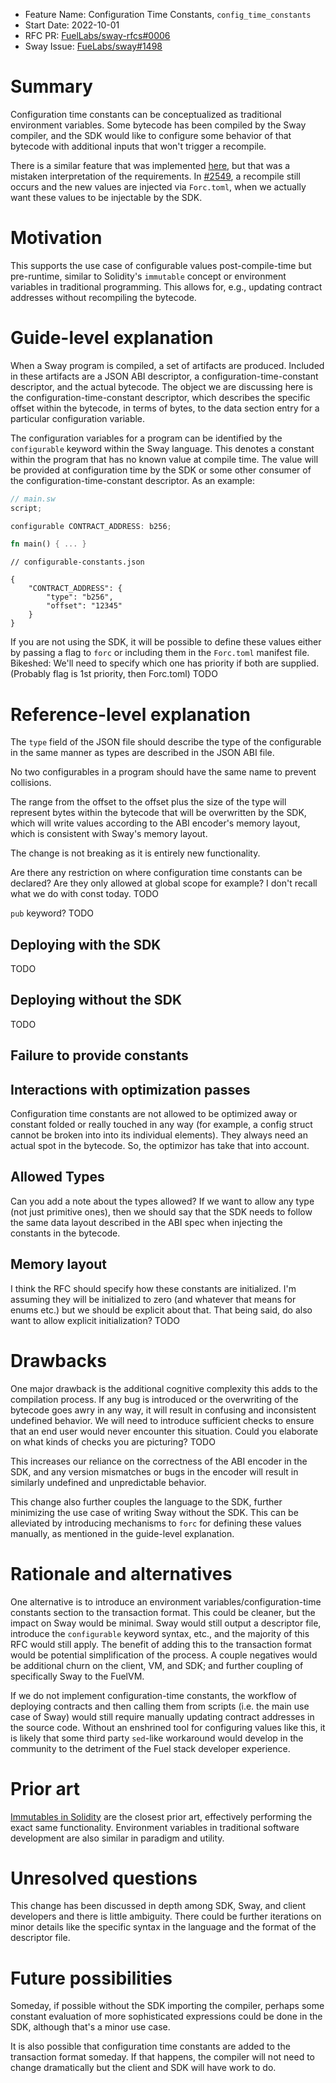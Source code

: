 - Feature Name: Configuration Time Constants, `config_time_constants`
- Start Date: 2022-10-01
- RFC PR: [FuelLabs/sway-rfcs#0006](https://github.com/FuelLabs/sway-rfcs/pull/19)
- Sway Issue: [FueLabs/sway#1498](https://github.com/FuelLabs/sway/issues/1498)

# Summary

[summary]: #summary

Configuration time constants can be conceptualized as traditional environment variables. Some bytecode has been compiled by the Sway compiler, and the SDK would like to configure some behavior of that bytecode with additional inputs that won't trigger a recompile.

There is a similar feature that was implemented [here][pr_2549], but that was a mistaken interpretation of the requirements. In [#2549][pr_2549], a recompile still occurs and the new values are injected via `Forc.toml`, when we actually want these values to be injectable by the SDK.

[pr_2549]: https://github.com/FuelLabs/sway/pull/2549

# Motivation

[motivation]: #motivation

This supports the use case of configurable values post-compile-time but pre-runtime, similar to Solidity's `immutable` concept or environment variables in traditional programming. This allows for, e.g., updating contract addresses without recompiling the bytecode.

# Guide-level explanation

[guide-level-explanation]: #guide-level-explanation

When a Sway program is compiled, a set of artifacts are produced. Included in these artifacts are a JSON ABI descriptor, a configuration-time-constant descriptor, and the actual bytecode. The object we are discussing here is the configuration-time-constant descriptor, which describes the specific offset within the bytecode, in terms of bytes, to the data section entry for a particular configuration variable.

The configuration variables for a program can be identified by the `configurable` keyword within the Sway language. This denotes a constant within the program that has no known value at compile time. The value will be provided at configuration time by the SDK or some other consumer of the configuration-time-constant descriptor. As an example:

```rust
// main.sw
script;

configurable CONTRACT_ADDRESS: b256;

fn main() { ... }
```
```
// configurable-constants.json

{
    "CONTRACT_ADDRESS": {
        "type": "b256",
        "offset": "12345"
    }
}
```

If you are not using the SDK, it will be possible to define these values either by passing a flag to `forc` or including them in the `Forc.toml` manifest file.
Bikeshed: We'll need to specify which one has priority if both are supplied. (Probably flag is 1st priority, then Forc.toml) TODO


# Reference-level explanation

[reference-level-explanation]: #reference-level-explanation

The `type` field of the JSON file should describe the type of the configurable in the same manner as types are described in the JSON ABI file.

No two configurables in a program should have the same name to prevent collisions.

The range from the offset to the offset plus the size of the type will represent bytes within the bytecode that will be overwritten by the SDK, which will write values according to the ABI encoder's memory layout, which is consistent with Sway's memory layout.

The change is not breaking as it is entirely new functionality.

Are there any restriction on where configuration time constants can be declared? Are they only allowed at global scope for example? I don't recall what we do with const today.
TODO

`pub` keyword? TODO 

## Deploying with the SDK
TODO

## Deploying without the SDK
TODO

## Failure to provide constants

## Interactions with optimization passes
Configuration time constants are not allowed to be optimized away or constant folded or really touched in any way (for example, a config struct cannot be broken into into its individual elements). They always need an actual spot in the bytecode. So, the optimizor has take that into account.

## Allowed Types
Can you add a note about the types allowed? If we want to allow any type (not just primitive ones), then we should say that the SDK needs to follow the same data layout described in the ABI spec when injecting the constants in the bytecode.


## Memory layout
I think the RFC should specify how these constants are initialized. I'm assuming they will be initialized to zero (and whatever that means for enums etc.) but we should be explicit about that. That being said, do also want to allow explicit initialization?
TODO


# Drawbacks

[drawbacks]: #drawbacks

One major drawback is the additional cognitive complexity this adds to the compilation process. If any bug is introduced or the overwriting of the bytecode goes awry in any way, it will result in confusing and inconsistent undefined behavior. We will need to introduce sufficient checks to ensure that an end user would never encounter this situation.
Could you elaborate on what kinds of checks you are picturing? TODO

This increases our reliance on the correctness of the ABI encoder in the SDK, and any version mismatches or bugs in the encoder will result in similarly undefined and unpredictable behavior.

This change also further couples the language to the SDK, further minimizing the use case of writing Sway without the SDK. This can be alleviated by introducing mechanisms to `forc` for defining these values manually, as mentioned in the guide-level explanation.

# Rationale and alternatives

[rationale-and-alternatives]: #rationale-and-alternatives

One alternative is to introduce an environment variables/configuration-time constants section to the transaction format. This could be cleaner, but the impact on Sway would be minimal. Sway would still output a descriptor file, introduce the `configurable` keyword syntax, etc., and the majority of this RFC would still apply. The benefit of adding this to the transaction format would be potential simplification of the process. A couple negatives would be additional churn on the client, VM, and SDK; and further coupling of specifically Sway to the FuelVM.

If we do not implement configuration-time constants, the workflow of deploying contracts and then calling them from scripts (i.e. the main use case of Sway) would still require manually updating contract addresses in the source code. Without an enshrined tool for configuring values like this, it is likely that some third party `sed`-like workaround would develop in the community to the detriment of the Fuel stack developer experience.


# Prior art

[prior-art]: #prior-art

[Immutables in Solidity](https://docs.soliditylang.org/en/v0.6.5/contracts.html) are the closest prior art, effectively performing the exact same functionality. Environment variables in traditional software development are also similar in paradigm and utility.

# Unresolved questions

[unresolved-questions]: #unresolved-questions

This change has been discussed in depth among SDK, Sway, and client developers and there is little ambiguity. There could be further iterations on minor details like the specific syntax in the language and the format of the descriptor file.

# Future possibilities

[future-possibilities]: #future-possibilities

Someday, if possible without the SDK importing the compiler, perhaps some constant evaluation of more sophisticated expressions could be done in the SDK, although that's a minor use case. 

It is also possible that configuration time constants are added to the transaction format someday. If that happens, the compiler will not need to change dramatically but the client and SDK will have work to do.
